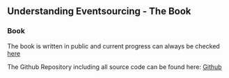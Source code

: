 ## Understanding Eventsourcing - The Book

### Book

The book is written in public and current progress can always be checked [here](https://eventmodelers.de/das-eventsourcing-buch)

The Github Repository including all source code can be found here:
[Github](https://github.com/dilgerma/eventsourcing-book)
